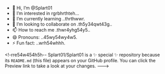 - 👋 Hi, I’m @Splart01
- 👀 I’m interested in rgrbhrthteh...
- 🌱 I’m currently learning ..thrthwwr.
- 💞️ I’m looking to collaborate on .th5y34qwt43g..
- 📫 How to reach me .thwr4yhg54y5..
- 😄 Pronouns: ..45wy54wy4w5.
- ⚡ Fun fact: ..wrh54whhh.

<!-rre54w454h5h--
Splart01/Splart01 is a ✨ special ✨ repository because its `README.md` (this file) appears on your GitHub profile.
You can click the Preview link to take a look at your changes.
--->
